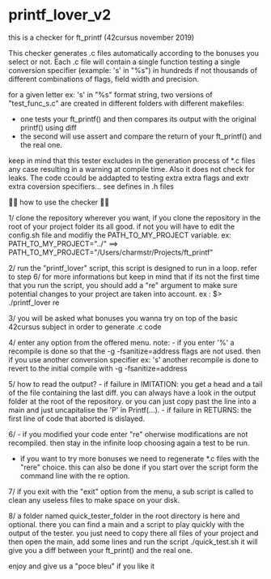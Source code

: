# printf_lover_v2
this is a checker for ft_printf (42cursus november 2019)

This checker generates .c files automatically according to the bonuses you select or not.
Each .c file will contain a single function testing a single conversion specifier
(example: 's' in "%s") in hundreds if not thousands of different combinations of flags,
field width and precision.

for a given letter ex: 's' in "%s" format string, two versions of "test_func_s.c" are
created in different folders with different makefiles:
- one tests your ft_printf() and then compares its output with the original printf()
using diff
- the second will use assert and compare the return of your ft_printf() and the real one.

keep in mind that this tester excludes in the generation process of *.c files any case
resulting in a warning at compile time. Also it does not check for leaks.
The code ccould be addapted to testing extra extra flags and extr extra coversion
specifiers... see defines in .h files

🖖🏿 how to use the checker 🖖🏿

1/  clone the repository wherever you want, if you clone the repository in the root of your
project folder its all good. if not you will have to edit the config.sh file and modifiy
the PATH_TO_MY_PROJECT variable.
ex: PATH_TO_MY_PROJECT="../" ==> PATH_TO_MY_PROJECT="/Users/charmstr/Projects/ft_printf" 

2/  run the "printf_lover" script, this script is designed to run in a loop.
    refer to step 6/ for more informations but keep in mind that if its not the first time
    that you run the script, you should add a "re" argument to make sure potential changes
    to your project are taken into account.
    ex : $> ./printf_lover re 

3/  you will be asked what bonuses you wanna try on top of the basic 42cursus subject in
    order to generate .c code

4/  enter any option from the offered menu.
    note: - if you enter '%' a recompile is done so that the -g -fsanitize=address flags are
            not used.
            then if you use another conversion specifier ex: 's' another recompile is done
            to revert to the initial compile with -g -fsanitize=address

5/  how to read the output?
    - if failure in IMITATION: you get a head and a tail of the file containing the last diff.
      you can always have a look in the output folder at the root of the repository.
      or you can just copy past the line into a main and just uncapitalise the 'P' in
      Printf(...).
    - if failure in RETURNS: the first line of code that aborted is dislayed.

6/ - if you modified your code enter "re" oherwise modifications are not recompiled.
      then stay in the infinite loop choosing again a test to be run.
   - if you want to try more bonuses we need to regenerate *.c files with the "rere" choice.
   this can also be done if you start over the script form the command line with the re option.
   
7/  if you exit with the "exit" option from the menu, a sub script is called to clean any
    useless files to make space on your disk.

8/  a folder named quick_tester_folder in the root directory is here and optional.
there you can find a main and a script to play quickly with the output of the tester.
you just need to copy there all files of your project and then open the main, add some lines
and run the script ./quick_test.sh
it will give you a diff between your ft_print() and the real one.
    
enjoy and give us a "poce bleu" if you like it
